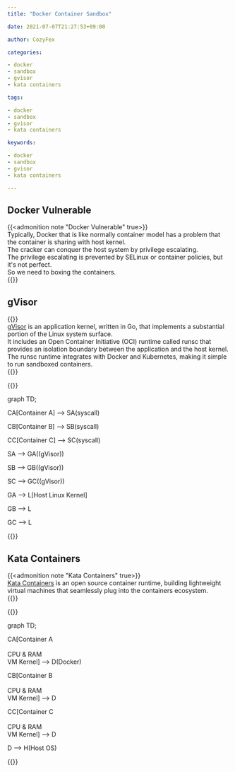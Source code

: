 ```yaml
---
title: "Docker Container Sandbox"

date: 2021-07-07T21:27:53+09:00

author: CozyFex

categories:

- docker
- sandbox
- gvisor
- kata containers

tags:

- docker
- sandbox
- gvisor
- kata containers

keywords:

- docker
- sandbox
- gvisor
- kata containers

---
```


## Docker Vulnerable

{{<admonition note "Docker Vulnerable" true>}}  
Typically, Docker that is like normally container model has a problem that the container is sharing with host kernel.  
The cracker can conquer the host system by privilege escalating.  
The privilege escalating is prevented by SELinux or container policies, but it's not perfect.  
So we need to boxing the containers.  
{{</admonition>}}

## gVisor

{{<admonition note gVisor true>}}  
[gVisor](https://github.com/google/gvisor) is an application kernel, written in Go, that implements a substantial portion of the Linux system surface.  
It includes an Open Container Initiative (OCI) runtime called runsc that provides an isolation boundary between the application and the host kernel.  
The runsc runtime integrates with Docker and Kubernetes, making it simple to run sandboxed containers.  
{{</admonition>}}

{{<mermaid>}}

graph TD;

CA[Container A] --> SA(syscall)

CB[Container B] --> SB(syscall)

CC[Container C] --> SC(syscall)

SA --> GA((gVisor))

SB --> GB((gVisor))

SC --> GC((gVisor))

GA --> L[Host Linux Kernel]

GB --> L

GC --> L

{{</mermaid>}}

## Kata Containers

{{<admonition note "Kata Containers" true>}}  
[Kata Containers](https://katacontainers.io) is an open source container runtime, building lightweight virtual machines that seamlessly plug into the containers ecosystem.  
{{</admonition>}}

{{<mermaid>}}

graph TD;

CA[Container A<br><br>CPU & RAM<br>VM Kernel] --> D(Docker)

CB[Container B<br><br>CPU & RAM<br>VM Kernel] --> D

CC[Container C<br><br>CPU & RAM<br>VM Kernel] --> D

D --> H(Host OS)

{{</mermaid>}}
